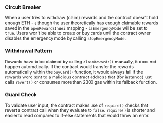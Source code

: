 ### Circuit Breaker

When a user tries to withdraw (claim) rewards and the contract doesn't hold enough ETH - although the user theoretically has enough claimable rewards saved in the `openRewardsInWei` mapping - `isEmergencyMode` will be set to `true`. Users won't be able to create or buy cards until the contract owner disables the emergency mode by calling `stopEmergencyMode`.

### Withdrawal Pattern

Rewards have to be claimed by calling `claimRewards()` manually, it does not happen automatically. If the contract would transfer the rewards automatically within the `buyCard()` function, it would always fail if the rewards were sent to a malicious contract address that (for instance) just calls `revert()` or consumes more than 2300 gas within its fallback function.

### Guard Check

To validate user input, the contract makes use of `require()` checks that revert a contract call when they evaluate to `false`. `require()` is shorter and easier to read compared to if-else statements that would throw an error.
